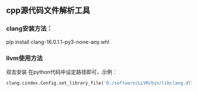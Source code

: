 ## cpp源代码文件解析工具
### clang安装方法：
pip install clang-16.0.1.1-py3-none-any.whl
### llvm使用方法
双击安装
在python代码中设定路径即可，示例：
```python
clang.cindex.Config.set_library_file('D:/software/LLVM/bin/libclang.dll')
```

